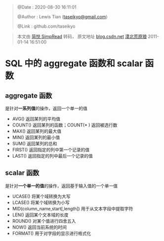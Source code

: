 > @Date    : 2020-08-30 16:11:01
>
> @Author  : Lewis Tian (taseikyo@gmail.com)
>
> @Link    : github.com/taseikyo

> 本文由 [简悦 SimpRead](http://ksria.com/simpread/) 转码， 原文地址 [blog.csdn.net](https://blog.csdn.net/zhangxuefan/article/details/6139487) [漠北荒原狼](https://me.csdn.net/zhangxuefan) 2011-01-14 16:51:00

# SQL 中的 aggregate 函数和 scalar 函数

## aggregate 函数

是针对**一系列值**的操作，返回一个单一的值

- AVG() 返回某列的平均值
- COUNT() 返回某列的函数；COUNT(* ) 返回被选行数
- MAX() 返回某列的最大值
- MIN() 返回某列的最小值
- SUM() 返回某列的总和
- FIRST() 返回指定的列中第一个记录的值
- LAST() 返回指定的列中最后一个记录的值


## scalar 函数

是针对**一个单一的值**的操作，返回基于输入值的一个单一值

- UCASE() 将某个域转换为大写
- LCASE() 将某个域转换为小写
- MID(column_name,start[,length]) 用于从文本字段中提取字符
- LEN() 返回某个文本域的长度
- ROUND() 对某个值进行四舍五入
- NOW() 返回当前系统的时间
- FORMAT() 用于对字段的显示进行格式化